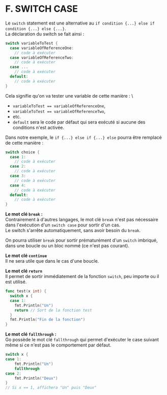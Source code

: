 # F. SWITCH CASE

Le `switch` statement est une alternative au `if condition {...} else if condition {...} else {...}`.  
La déclaration du switch se fait ainsi : 
```Go
switch variableToTest {
  case variableOfReferenceOne:
    // code à exécuter
  case variableOfReferenceTwo:
    // code à exécuter
  case ...
    // code à exécuter
  default:
    // code à exécuter
}
```
Cela signifie qu'on va tester une variable de cette manière : \
* `variableToTest == variableOfReferenceOne`, 
* `variableToTest == variableOfReferenceTwo`,
* etc.
* `default` sera le code par défaut qui sera exécuté si aucune des conditions n'est activée.

Dans notre exemple, le `if {...} else if {...} else` pourra être remplacé de cette manière :
```Go
switch choice {
  case 1:
    // code à exécuter
  case 2:
    // code à exécuter
  case 3:
    // code à exécuter
  case 4:
    // code à exécuter
  default:
    // code à exécuter
}
```

**Le mot clé `break` :**  
Contrairement à d'autres langages, le mot clé `break` n'est pas nécessaire dans l'exécution d'un `switch case` pour sortir d'un cas.  
Le switch s'arrête automatiquement, sans avoir besoin du `break`.  

On pourra utiliser `break` pour sortir prématurément d'un `switch` imbriqué, dans une boucle ou un bloc nommé (ce n'est pas courant).  

**Le mot clé `continue`**  
Il ne sera utile que dans le cas d'une boucle.

**Le mot clé `return`**  
Il permet de sortir immédiatement de la fonction `switch`, peu importe ou il est utilisé.

```Go
func test(x int) {
  switch x {
  case 1:
    fmt.Println("Un")
    return // Sort de la fonction test
  }
  fmt.Println("Fin de la fonction")
}
```

**Le mot clé `fallthrough` :**  
Go possède le mot clé `fallthrough` qui permet d'exécuter le case suivant même si ce n'est pas le comportement par défaut.  
```Go
switch x {
case 1:
    fmt.Println("Un")
    fallthrough
case 2:
    fmt.Println("Deux")
}
// Si x == 1, affichera "Un" puis "Deux"
```